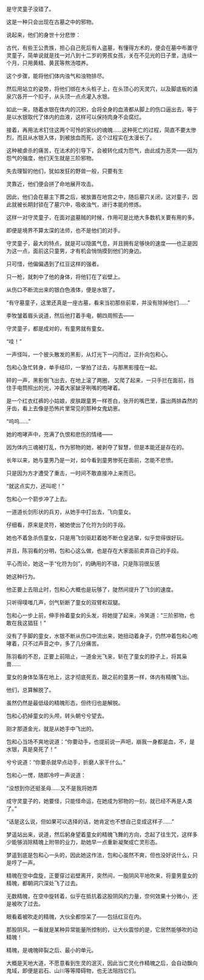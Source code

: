 是守灵童子没错了。

这是一种只会出现在古墓之中的邪物。

说起来，他们的身世十分悲惨：

古代，有些王公贵族，担心自己死后有人盗墓，有懂得方术的，便会在墓中布置守灵童子，简单说就是找一对八到十二岁的男孩女孩，关在不见光的日子里，连续一个月，只用黄精、黄芪等熬汤喂养。

这个步骤，能将他们体内浊气和浊物排尽。

然后用站立的姿势，将他们绑在木头桩子上，在头顶心的天灵穴，以及脚底板的涌泉穴各开一个扣子，从头顶一点点灌入水银。

如此一来，随着水银在体内的沉积，会将全身的血液都从脚上的伤口逼出去，等于是以水银取代了体内的血液，这样可以保持肉身不会腐烂。

接着，再用法术钉住这两个可怜的家伙的魂魄……这种死亡的过程，简直不要太惨烈，而且从水银入体，到被放血而死，这个过程实在太漫长了。

这种被虐杀的痛苦，在法术的引导下，会被转化成为怨气，由此成为恶灵——因为怨气的强度，他们天生就是三阶邪物。

失去理智的他们，犹如发狂的野兽一般，只要有生

灵靠近，他们便会拼了命地展开攻击。

因此，他们会在墓主下葬之后，被放置在地宫之中，随后墓穴关闭，这对童子，因此就被长期封锁在了墓穴中，吸收浊气，进行本能的修炼。

这样一对守灵童子，在面对盗墓贼的时候，作用可是比绝大多数机关要有用的多。

即便是境界不算太深的法师，也不是他们的对手。

守灵童子，最大的特点，就是可以隐匿气息，并且拥有足够快的速度——也正是因为这一点，面前这只童男，才有机会悄悄摸到他们的身边。

只可惜，他偏偏遇到了红豆这样的强者。

只一枪，就刺中了他的身体，将他钉在了岩壁上。

从伤口不断流出来的银白色液体，便是水银了。

“有守墓童子，这里还真是一座古墓，看来当初那些前辈，并没有除掉他们……”

李牧皱着眉头说道，然后他打着手电，朝四周照去——

守灵童子，都是成对的，有童男就有童女。

“哇！”

一声怪叫，一个披头散发的黑影，从灯光下一闪而过，正扑向包和心。

包和心急忙转身，单手结印，一掌拍了过去，与那黑影撞在一起。

砰的一声，黑影倒飞出去，在地上滚了两圈， 又爬了起来，一只手拦在面前，挡住手电筒照出的光，冲着大家龇牙咧嘴的咆哮着。

是一个红衣红裤的小姑娘，皮肤跟童男一样苍白，张开的嘴巴里，露出两排森然的牙齿，看上去像是恐怖片里常见的那种女鬼幼崽。

“呜呜……”

她的咆哮声中，充满了仇恨和悲伤的情绪——

因为体内三魂被打乱，作为邪物的她，被剥夺了智慧，但是本能还是存在的。

长年以来，她与童男乃是一对，如今看到童男惨死在面前，怎能不悲愤。

只是因为方才遭受了重击，一时间不敢直接冲上来而已。

“就这点实力，还叫呢！”

包和心一个箭步冲了上去。

一道道长剑形状的兵刃，从她手中打出去，飞向童女。

仔细看，原来是灵符，被她使出了化符为剑的手段。

她也不着急杀伤童女，只是用飞剑驱赶着她不断仓皇逃窜，似乎觉得很好玩。

并且，陈羽看的分明，包和心这么做，也是存在大家面前卖弄自己的手段。

平心而论，她这一手“化符为剑”，的确用的不错，只是陈羽很反感

她这种行为。

他正要上去阻止时，包和心大概也是玩够了，陡然间提升了飞剑的速度。

只听得噗嗤几声，剑气斩断了童女的双臂和双腿。

包和心一步上前，伸手拎着童女的头发，将她提了起来，冷笑道：“三阶邪物，也敢在我这猖狂！”

没有了手脚的童女，水银不断从伤口中流出来，她扭动着身子，仍然冲着包和心咆哮着，只不过声音之中，多了几分痛苦。

陈羽看的不忍，正要上前阻止，一道金光飞来，斩在了童女的脖子上，将其枭兽……

童女的身体坠落在地上，这才彻底死去，跟之前的童男一样，体内有精魄飞出。

他们，总算解脱了。

虽然仍然是最低级的精魄形态，但终归也是解脱。

包和心扔掉童女的头颅，转头朝兮兮望去。

刚才那道金光，就是从她手中飞出的。

包和心当场不爽地说道：“你要动手，也提前说一声吧，崩我一身都是血，不，是水银，真是臭死了！”

兮兮说道：“你要杀就早点动手，折磨人家干什么。”

包和心一愣，随即冷哼一声说道：

“没想到你还挺圣母……又不是我将她弄

成守灵童子的，她要怪，只能怪命运，在她成为邪物的一刻，就已经不再是人类了。”

“话是这么说，但如果可以选择的话，她肯定也不想自己变成这样子……”

梦遥站出来，说道，然后躬身望着童女的精魄飞舞的方向，念起了往生咒，这样多少能够消除精魄上附带的业力，助她早一点重新凝聚成亡灵形态。

梦遥到底是包和心一头的，因此她这作法，包和心虽然不爽，但也没好说什么，只是哼了一声。

精魄在空中盘旋，正要穿过岩壁离开，突然间，一股阴风平地吹来，将童男童女的精魄，都朝洞穴深处飞了过去。

无数精魄，在空中旋转着，似乎在抵抗着这股阴风的力量，奈何效果十分微小，还是被吹了过去。

眼看着被吹走的精魄，大伙全都惊呆了——包括红豆在内。

那股阴风，一看就是某种异常能量所控制的，让大伙震惊的是，它居然能够吹的动精魄！

精魄，是魂魄碎裂之后、最小的单元。

大概是天地大道，不愿意看到生灵的泯灭，因此当亡灵化作精魄之后，会自动飘向鬼域，即便是岩石、山川等等障碍物，也无法阻挡它们。
